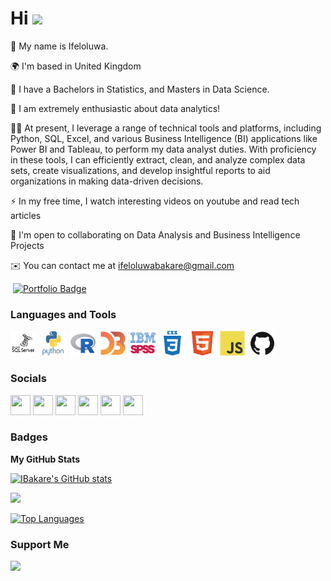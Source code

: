 
<div id="badges" align="center">
 
 
</div>



<h1>
  Hi
  <img src="https://media.giphy.com/media/hvRJCLFzcasrR4ia7z/giphy.gif" width="30px"/>
</h1>

💙 My name is Ifeloluwa.

🌍 I'm based in United Kingdom

🎩 I have a Bachelors in Statistics, and Masters in Data Science.

🧠 I am extremely enthusiastic about data analytics!

💪🏽 At present, I leverage a range of technical tools and platforms, including Python, SQL, Excel, and various Business Intelligence (BI) applications like Power BI and Tableau, to perform my data analyst duties.  With proficiency in these tools, I can efficiently extract, clean, and analyze complex data sets, create visualizations, and develop insightful reports to aid organizations in making data-driven decisions.

⚡  In my free time, I watch interesting videos on youtube and read tech articles

🤝  I'm open to collaborating on Data Analysis and Business Intelligence Projects

✉️  You can contact me at [ifeloluwabakare@gmail.com](mailto:ifeloluwabakare@gmail.com)

<div id="Profilevisit" align="left">
<img src="https://komarev.com/ghpvc/?username=IBakare&style=flat-square&color=blue" alt=""/>

 <a href="https://ifeloluwabakare.carrd.co/">
    <img src="https://img.shields.io/badge/My%20Portfolio-red?style=for-the-badge&logo=portfolio&logoColor=white" alt="Portfolio Badge"/>
  </a>
 </div>
 
### Languages and Tools 

<div>
  <img src="https://github.com/devicons/devicon/blob/master/icons/microsoftsqlserver/microsoftsqlserver-plain-wordmark.svg" title="SQL" alt="SQL " width="40" height="40"/>&nbsp;
  <img src="https://github.com/devicons/devicon/blob/master/icons/python/python-original-wordmark.svg"  title="Python" alt="Python" width="40" height="40"/>&nbsp;
  <img src="https://github.com/devicons/devicon/blob/master/icons/r/r-original.svg" title="R" alt="R" width="40" height="40"/>&nbsp;
  <img src="https://github.com/devicons/devicon/blob/master/icons/d3js/d3js-original.svg" title="D3" alt="D3" width="40" height="40"/>&nbsp;
  <img src="https://github.com/devicons/devicon/blob/master/icons/spss/spss-original.svg" title="SPSS" alt="SPSS" width="40" height="40"/>&nbsp;
  <img src="https://github.com/devicons/devicon/blob/master/icons/css3/css3-plain-wordmark.svg"  title="CSS3" alt="CSS" width="40" height="40"/>&nbsp;
  <img src="https://github.com/devicons/devicon/blob/master/icons/html5/html5-original.svg" title="HTML5" alt="HTML" width="40" height="40"/>&nbsp;
  <img src="https://github.com/devicons/devicon/blob/master/icons/javascript/javascript-original.svg" title="JavaScript" alt="JavaScript" width="40" height="40"/>&nbsp;
  <img src="https://github.com/devicons/devicon/blob/master/icons/github/github-original.svg" title="Git" alt="Git" width="40" height="40"/>
</div>

### Socials

<p align="left"> <a href="https://www.facebook.com/bakare.ifeloluwa" target="_blank" rel="noreferrer"><img src="https://raw.githubusercontent.com/danielcranney/readme-generator/main/public/icons/socials/facebook.svg" width="32" height="32" /></a> <a href="https://www.github.com/IBakare" target="_blank" rel="noreferrer"><img src="https://raw.githubusercontent.com/danielcranney/readme-generator/main/public/icons/socials/github.svg" width="32" height="32" /></a> <a href="http://www.instagram.com/ifycute_02" target="_blank" rel="noreferrer"><img src="https://raw.githubusercontent.com/danielcranney/readme-generator/main/public/icons/socials/instagram.svg" width="32" height="32" /></a> <a href="https://www.linkedin.com/in/ifeloluwabakare" target="_blank" rel="noreferrer"><img src="https://raw.githubusercontent.com/danielcranney/readme-generator/main/public/icons/socials/linkedin.svg" width="32" height="32" /></a> <a href="http://www.medium.com/@ifeloluwabakare" target="_blank" rel="noreferrer"><img src="https://raw.githubusercontent.com/danielcranney/readme-generator/main/public/icons/socials/medium.svg" width="32" height="32" /></a> <a href="https://www.twitter.com/IfeloluwaBakare" target="_blank" rel="noreferrer"><img src="https://raw.githubusercontent.com/danielcranney/readme-generator/main/public/icons/socials/twitter.svg" width="32" height="32" /></a></p>

### Badges

<b>My GitHub Stats</b>

<a href="http://www.github.com/IBakare"><img src="https://github-readme-stats.vercel.app/api?username=IBakare&show_icons=true&hide=&count_private=true&title_color=0891b2&text_color=ffffff&icon_color=0891b2&bg_color=1c1917&hide_border=true&show_icons=true" alt="IBakare's GitHub stats" /></a>

<a href="http://www.github.com/IBakare"><img src="https://github-readme-streak-stats.herokuapp.com/?user=IBakare&stroke=ffffff&background=1c1917&ring=0891b2&fire=0891b2&currStreakNum=ffffff&currStreakLabel=0891b2&sideNums=ffffff&sideLabels=ffffff&dates=ffffff&hide_border=true" /></a>

<a href="https://github.com/IBakare" align="left"><img src="https://github-readme-stats.vercel.app/api/top-langs/?username=IBakare&langs_count=10&title_color=0891b2&text_color=ffffff&icon_color=0891b2&bg_color=1c1917&hide_border=true&locale=en&custom_title=Top%20%Languages" alt="Top Languages" /></a>

### Support Me

<a href="https://www.buymeacoffee.com/ifeloluwabP"><img src="https://cdn.buymeacoffee.com/buttons/v2/default-yellow.png" width="200" /></a>
